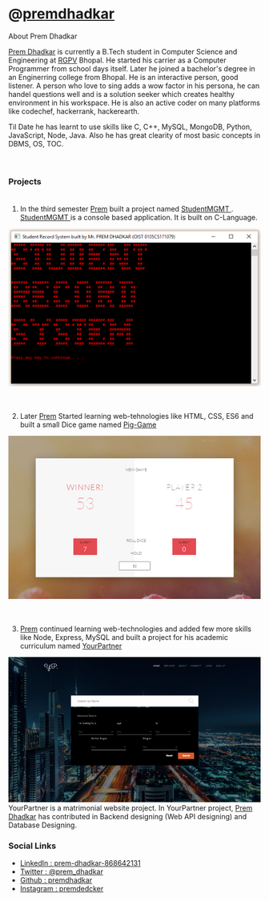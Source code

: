 ### <h1>@<a href="https://www.github.com/premdhadkar">premdhadkar</a></h1>

About Prem Dhadkar

<a href="https://www.linkedin.com/in/prem-dhadkar-868642131">Prem Dhadkar</a> is currently a B.Tech student in Computer Science and Engineering at <a href="https://www.rgpv.ac.in/">RGPV</a> Bhopal. He started his carrier as a Computer Programmer from school days itself. Later he joined a bachelor's degree in an Enginerring college from Bhopal.
  He is an interactive person, good listener. A person who love to sing adds a wow factor in his persona, he can handel questions well and is a solution seeker which creates healthy environment in his workspace.
  He is also an active coder on many platforms like codechef, hackerrank, hackerearth.

Til Date he has learnt to use skills like C, C++, MySQL, MongoDB, Python, JavaScript, Node, Java. Also he has great clearity of most basic concepts in DBMS, OS, TOC.
  <br><br>
 <br>
 
 ### Projects<br><br>
 
  1. In the third semester <a href="https://www.linkedin.com/in/prem-dhadkar-868642131">Prem</a> built a project named <a href="https://www.github.com/premdhadkar/StudentMGMT"> StudentMGMT </a>. <a href="https://www.github.com/premdhadkar/StudentMGMT"> StudentMGMT </a> is a console based application. It is built on C-Language.

  <img src="https://github.com/premdhadkar/StudentMGMT/blob/master/snaps/1.PNG">
<br><br><br>

  2. Later <a href="https://www.linkedin.com/in/prem-dhadkar-868642131">Prem</a> Started learning web-tehnologies like HTML, CSS, ES6 and built a small Dice game named <a href = "https://premdhadkar.github.io/pig-game/">Pig-Game</a>
  
  <img src="https://github.com/premdhadkar/pig-game/blob/master/snap.PNG">
<br><br><br>

  
  3. <a href="https://www.linkedin.com/in/prem-dhadkar-868642131">Prem</a> continued learning web-technologies and added few more skills like Node, Express, MySQL and built a project for his academic curriculum named <a href = "https://www.github.com/premdhadkar/YourPartner">YourPartner</a>
  <img src="https://github.com/premdhadkar/premdhadkar/blob/master/snapYourPartner(Private%20Repo).png">
YourPartner is a matrimonial website project. In YourPartner project, <a href="https://www.linkedin.com/in/prem-dhadkar-868642131">Prem Dhadkar</a> has contributed in Backend designing (Web API designing) and Database Designing.

### Social Links

<ul>
  <li><a href ="https://www.linkedin.com/in/prem-dhadkar-868642131">LinkedIn : prem-dhadkar-868642131</a></li>
  <li><a href ="https://www.twitter.com/prem_dhadkar">Twitter : @prem_dhadkar</a></li>
  <li><a href ="https://www.github.com/premdhadkar">Github : premdhadkar</a></li>
  <li><a href ="https://www.instagram.com/premdedcker">Instagram : premdedcker</a></li>
</ul>
<!--
**premdhadkar/premdhadkar** is a ✨ _special_ ✨ repository because its `README.md` (this file) appears on your GitHub profile.

Here are some ideas to get you started:

- 🔭 I’m currently working on ...
- 🌱 I’m currently learning ...
- 👯 I’m looking to collaborate on ...
- 🤔 I’m looking for help with ...
- 💬 Ask me about ...
- 📫 How to reach me: ...
- 😄 Pronouns: ...
- ⚡ Fun fact: ...
-->
